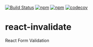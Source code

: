 [![Build Status](https://travis-ci.org/colevoss/react-invalidate.svg?branch=master)](https://travis-ci.org/colevoss/react-invalidate)
[![npm](https://img.shields.io/npm/v/react-invalidate.svg)](https://www.npmjs.com/package/react-invalidate)
[![npm](https://img.shields.io/npm/dm/localeval.svg)]([![npm](https://img.shields.io/npm/v/npm.svg)](https://www.npmjs.com/package/react-invalidate))
[![codecov](https://codecov.io/gh/colevoss/react-invalidate/branch/master/graph/badge.svg)](https://codecov.io/gh/colevoss/react-invalidate)

# react-invalidate
React Form Validation
